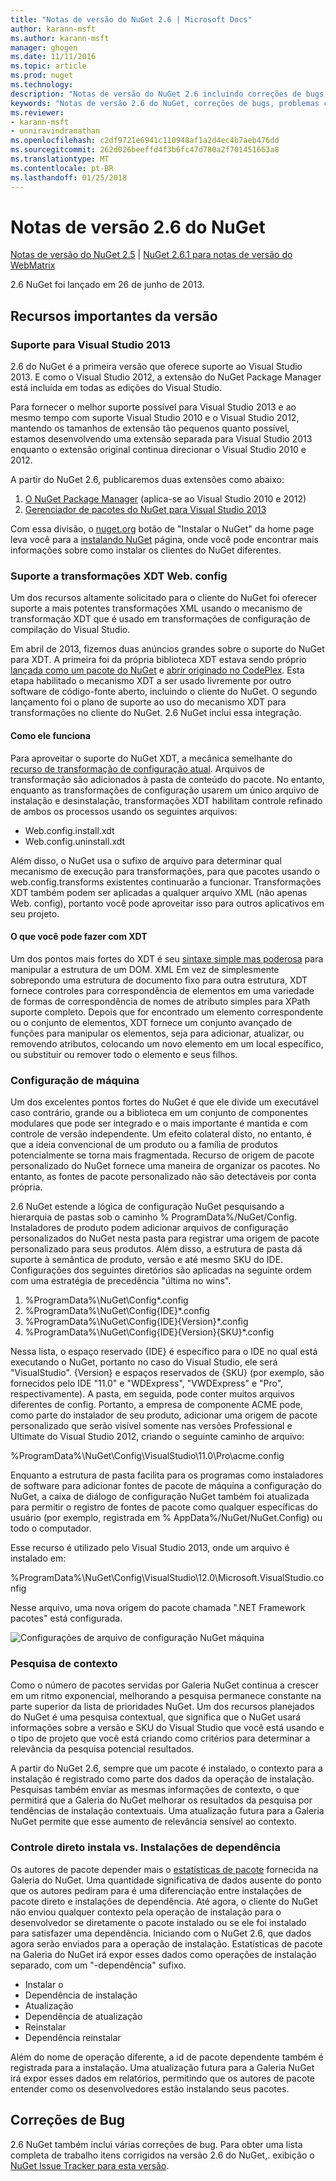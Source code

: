 ```yaml
---
title: "Notas de versão do NuGet 2.6 | Microsoft Docs"
author: karann-msft
ms.author: karann-msft
manager: ghogen
ms.date: 11/11/2016
ms.topic: article
ms.prod: nuget
ms.technology: 
description: "Notas de versão do NuGet 2.6 incluindo correções de bugs, problemas conhecidos, recursos adicionados e DCRs."
keywords: "Notas de versão 2.6 do NuGet, correções de bugs, problemas conhecidos, adicionaram recursos, DCRs"
ms.reviewer:
- karann-msft
- unniravindranathan
ms.openlocfilehash: c2df9721e6941c110948af1a2d4ec4b7aeb476dd
ms.sourcegitcommit: 262d026beeffd4f3b6fc47d780a2f701451663a8
ms.translationtype: MT
ms.contentlocale: pt-BR
ms.lasthandoff: 01/25/2018
---
```

# <a name="nuget-26-release-notes"></a>Notas de versão 2.6 do NuGet

[Notas de versão do NuGet 2.5](../release-notes/nuget-2.5.md) | [NuGet 2.6.1 para notas de versão do WebMatrix](../release-notes/nuget-2.6.1-for-webmatrix.md)

2.6 NuGet foi lançado em 26 de junho de 2013.

## <a name="notable-features-in-the-release"></a>Recursos importantes da versão

### <a name="support-for-visual-studio-2013"></a>Suporte para Visual Studio 2013

2.6 do NuGet é a primeira versão que oferece suporte ao Visual Studio 2013. E como o Visual Studio 2012, a extensão do NuGet Package Manager está incluída em todas as edições do Visual Studio.

Para fornecer o melhor suporte possível para Visual Studio 2013 e ao mesmo tempo com suporte Visual Studio 2010 e o Visual Studio 2012, mantendo os tamanhos de extensão tão pequenos quanto possível, estamos desenvolvendo uma extensão separada para Visual Studio 2013 enquanto o extensão original continua direcionar o Visual Studio 2010 e 2012.

A partir do NuGet 2.6, publicaremos duas extensões como abaixo:

1. [O NuGet Package Manager](https://marketplace.visualstudio.com/items?itemName=NuGetTeam.NuGetPackageManager) (aplica-se ao Visual Studio 2010 e 2012)
1. [Gerenciador de pacotes do NuGet para Visual Studio 2013](https://marketplace.visualstudio.com/items?itemName=NuGetTeam.NuGetPackageManagerforVisualStudio2013)

Com essa divisão, o [nuget.org](https://nuget.org) botão de "Instalar o NuGet" da home page leva você para a [instalando NuGet](../install-nuget-client-tools.md) página, onde você pode encontrar mais informações sobre como instalar os clientes do NuGet diferentes.

<a name="xdt"></a>

### <a name="xdt-webconfig-transformation-support"></a>Suporte a transformações XDT Web. config

Um dos recursos altamente solicitado para o cliente do NuGet foi oferecer suporte a mais potentes transformações XML usando o mecanismo de transformação XDT que é usado em transformações de configuração de compilação do Visual Studio.

Em abril de 2013, fizemos duas anúncios grandes sobre o suporte do NuGet para XDT. A primeira foi da própria biblioteca XDT estava sendo próprio [lançada como um pacote do NuGet](https://nuget.org/packages/Microsoft.Web.Xdt) e [abrir originado no CodePlex](http://xdt.codeplex.com/). Esta etapa habilitado o mecanismo XDT a ser usado livremente por outro software de código-fonte aberto, incluindo o cliente do NuGet. O segundo lançamento foi o plano de suporte ao uso do mecanismo XDT para transformações no cliente do NuGet. 2.6 NuGet inclui essa integração.

#### <a name="how-it-works"></a>Como ele funciona

Para aproveitar o suporte do NuGet XDT, a mecânica semelhante do [recurso de transformação de configuração atual](../create-packages/source-and-config-file-transformations.md).
Arquivos de transformação são adicionados à pasta de conteúdo do pacote. No entanto, enquanto as transformações de configuração usarem um único arquivo de instalação e desinstalação, transformações XDT habilitam controle refinado de ambos os processos usando os seguintes arquivos:

- Web.config.install.xdt
- Web.config.uninstall.xdt

Além disso, o NuGet usa o sufixo de arquivo para determinar qual mecanismo de execução para transformações, para que pacotes usando o web.config.transforms existentes continuarão a funcionar. Transformações XDT também podem ser aplicadas a qualquer arquivo XML (não apenas Web. config), portanto você pode aproveitar isso para outros aplicativos em seu projeto.

#### <a name="what-you-can-do-with-xdt"></a>O que você pode fazer com XDT

Um dos pontos mais fortes do XDT é seu [sintaxe simple mas poderosa](http://msdn.microsoft.com/library/dd465326.aspx) para manipular a estrutura de um DOM. XML Em vez de simplesmente sobrepondo uma estrutura de documento fixo para outra estrutura, XDT fornece controles para correspondência de elementos em uma variedade de formas de correspondência de nomes de atributo simples para XPath suporte completo. Depois que for encontrado um elemento correspondente ou o conjunto de elementos, XDT fornece um conjunto avançado de funções para manipular os elementos, seja para adicionar, atualizar, ou removendo atributos, colocando um novo elemento em um local específico, ou substituir ou remover todo o elemento e seus filhos.

### <a name="machine-wide-configuration"></a>Configuração de máquina

Um dos excelentes pontos fortes do NuGet é que ele divide um executável caso contrário, grande ou a biblioteca em um conjunto de componentes modulares que pode ser integrado e o mais importante é mantida e com controle de versão independente. Um efeito colateral disto, no entanto, é que a ideia convencional de um produto ou a família de produtos potencialmente se torna mais fragmentada.
Recurso de origem de pacote personalizado do NuGet fornece uma maneira de organizar os pacotes. No entanto, as fontes de pacote personalizado não são detectáveis por conta própria.

2.6 NuGet estende a lógica de configuração NuGet pesquisando a hierarquia de pastas sob o caminho % ProgramData%/NuGet/Config. Instaladores de produto podem adicionar arquivos de configuração personalizados do NuGet nesta pasta para registrar uma origem de pacote personalizado para seus produtos. Além disso, a estrutura de pasta dá suporte à semântica de produto, versão e até mesmo SKU do IDE. Configurações dos seguintes diretórios são aplicadas na seguinte ordem com uma estratégia de precedência "última no wins".

1. %ProgramData%\NuGet\Config\*.config
2. %ProgramData%\NuGet\Config\{IDE}\*.config
3. %ProgramData%\NuGet\Config\{IDE}\{Version}\*.config
4. %ProgramData%\NuGet\Config\{IDE}\{Version}\{SKU}\*.config

Nessa lista, o espaço reservado {IDE} é específico para o IDE no qual está executando o NuGet, portanto no caso do Visual Studio, ele será "VisualStudio". {Version} e espaços reservados de {SKU} (por exemplo, são fornecidos pelo IDE "11.0" e "WDExpress", "VWDExpress" e "Pro", respectivamente). A pasta, em seguida, pode conter muitos arquivos diferentes de config.
Portanto, a empresa de componente ACME pode, como parte do instalador de seu produto, adicionar uma origem de pacote personalizado que serão visível somente nas versões Professional e Ultimate do Visual Studio 2012, criando o seguinte caminho de arquivo:

%ProgramData%\NuGet\Config\VisualStudio\11.0\Pro\acme.config

Enquanto a estrutura de pasta facilita para os programas como instaladores de software para adicionar fontes de pacote de máquina a configuração do NuGet, a caixa de diálogo de configuração NuGet também foi atualizada para permitir o registro de fontes de pacote como qualquer específicas do usuário (por exemplo, registrada em % AppData%/NuGet/NuGet.Config) ou todo o computador.

Esse recurso é utilizado pelo Visual Studio 2013, onde um arquivo é instalado em:

%ProgramData%\NuGet\Config\VisualStudio\12.0\Microsoft.VisualStudio.config

Nesse arquivo, uma nova origem do pacote chamada ".NET Framework pacotes" está configurada.

![Configurações de arquivo de configuração NuGet máquina](./media/NuGet-Config-File-Machine-Wide.png)

### <a name="contextualizing-search"></a>Pesquisa de contexto

Como o número de pacotes servidas por Galeria NuGet continua a crescer em um ritmo exponencial, melhorando a pesquisa permanece constante na parte superior da lista de prioridades NuGet. Um dos recursos planejados do NuGet é uma pesquisa contextual, que significa que o NuGet usará informações sobre a versão e SKU do Visual Studio que você está usando e o tipo de projeto que você está criando como critérios para determinar a relevância da pesquisa potencial resultados.

A partir do NuGet 2.6, sempre que um pacote é instalado, o contexto para a instalação é registrado como parte dos dados da operação de instalação.  Pesquisas também enviar as mesmas informações de contexto, o que permitirá que a Galeria do NuGet melhorar os resultados da pesquisa por tendências de instalação contextuais.  Uma atualização futura para a Galeria NuGet permite que esse aumento de relevância sensível ao contexto.

### <a name="tracking-direct-installs-vs-dependency-installs"></a>Controle direto instala vs. Instalações de dependência

Os autores de pacote depender mais o [estatísticas de pacote](http://blog.nuget.org/20130226/Introducing-Package-Statistics.html) fornecida na Galeria do NuGet.  Uma quantidade significativa de dados ausente do ponto que os autores pediram para é uma diferenciação entre instalações de pacote direto e instalações de dependência.  Até agora, o cliente do NuGet não enviou qualquer contexto pela operação de instalação para o desenvolvedor se diretamente o pacote instalado ou se ele foi instalado para satisfazer uma dependência.
Iniciando com o NuGet 2.6, que dados agora serão enviados para a operação de instalação.  Estatísticas de pacote na Galeria do NuGet irá expor esses dados como operações de instalação separado, com um "-dependência" sufixo.

* Instalar o
* Dependência de instalação
* Atualização
* Dependência de atualização
* Reinstalar
* Dependência reinstalar

Além do nome de operação diferente, a id de pacote dependente também é registrada para a instalação.  Uma atualização futura para a Galeria NuGet irá expor esses dados em relatórios, permitindo que os autores de pacote entender como os desenvolvedores estão instalando seus pacotes.

## <a name="bug-fixes"></a>Correções de Bug

2.6 NuGet também inclui várias correções de bug. Para obter uma lista completa de trabalho itens corrigidos na versão 2.6 do NuGet,. exibição o [NuGet Issue Tracker para esta versão](https://nuget.codeplex.com/workitem/list/advanced?keyword=&status=Closed&type=All&priority=All&release=NuGet%202.6&assignedTo=All&component=All&sortField=LastUpdatedDate&sortDirection=Descending&page=0&reasonClosed=All).